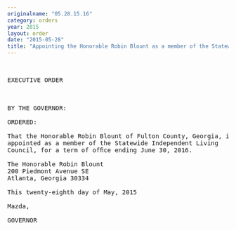 ```yaml
---
originalname: "05.28.15.16"
category: orders
year: 2015
layout: order
date: "2015-05-28"
title: "Appointing the Honorable Robin Blount as a member of the Statewide Independent Living Council"
---
```

<pre>
 

EXECUTIVE ORDER

 

BY THE GOVERNOR:

ORDERED:

That the Honorable Robin Blount of Fulton County, Georgia, is
appointed as a member of the Statewide Independent Living
Council, for a term of ofﬁce ending June 30, 2016.

The Honorable Robin Blount
200 Piedmont Avenue SE
Atlanta, Georgia 30334

This twenty-eighth day of May, 2015

Mazda,

GOVERNOR

 

 

</pre>
